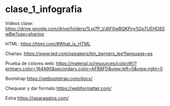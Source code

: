 # clase_1_infografia

Videos clase: https://drive.google.com/drive/folders/1Lpi7P_VJ6F0wBQKPny1I2p7UEHD8SwBw?usp=sharing

HTML: https://html.com/#What_is_HTML

Charlas: https://www.ted.com/speakers/tim_berners_lee?language=es

Prueba de colores web: https://material.io/resources/color/#!/?primary.color=164A90&secondary.color=AFB8FD&view.left=0&view.right=0

Bootstrap 
https://getbootstrap.com/docs/

Chequear y dar formato
https://webformatter.com/

Extra
https://jsparagatos.com/
